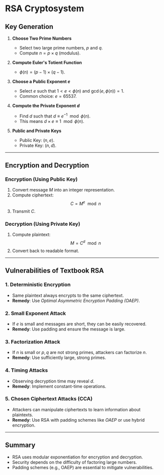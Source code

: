 # RSA Cryptosystem

## Key Generation
1. **Choose Two Prime Numbers**  
   - Select two large prime numbers, $p$ and $q$.  
   - Compute $n = p \times q$ (modulus).  
   
2. **Compute Euler's Totient Function**  
   - $\phi(n) = (p-1) \times (q-1)$.  

3. **Choose a Public Exponent $e$**  
   - Select $e$ such that $1 < e < \phi(n)$ and $\gcd(e, \phi(n)) = 1$.  
   - Common choice: $e = 65537$.  

4. **Compute the Private Exponent $d$**  
   - Find $d$ such that $d \equiv e^{-1} \mod \phi(n)$.  
   - This means $d \times e \equiv 1 \mod \phi(n)$.  

5. **Public and Private Keys**  
   - Public Key: $(n, e)$.  
   - Private Key: $(n, d)$.  

---

## Encryption and Decryption

### Encryption (Using Public Key)
1. Convert message $M$ into an integer representation.  
2. Compute ciphertext:  
   $$
   C = M^e \mod n
   $$
3. Transmit $C$.  

### Decryption (Using Private Key)
1. Compute plaintext:  
   $$
   M = C^d \mod n
   $$
2. Convert back to readable format.  

---

## Vulnerabilities of Textbook RSA

### 1. **Deterministic Encryption**  
   - Same plaintext always encrypts to the same ciphertext.  
   - **Remedy**: Use *Optimal Asymmetric Encryption Padding (OAEP)*.  

### 2. **Small Exponent Attack**  
   - If $e$ is small and messages are short, they can be easily recovered.  
   - **Remedy**: Use padding and ensure the message is large.  

### 3. **Factorization Attack**  
   - If $n$ is small or $p, q$ are not strong primes, attackers can factorize $n$.  
   - **Remedy**: Use sufficiently large, strong primes.  

### 4. **Timing Attacks**  
   - Observing decryption time may reveal $d$.  
   - **Remedy**: Implement constant-time operations.  

### 5. **Chosen Ciphertext Attacks (CCA)**  
   - Attackers can manipulate ciphertexts to learn information about plaintexts.  
   - **Remedy**: Use RSA with padding schemes like *OAEP* or use hybrid encryption.  

---

## Summary
- RSA uses modular exponentiation for encryption and decryption.  
- Security depends on the difficulty of factoring large numbers.  
- Padding schemes (e.g., OAEP) are essential to mitigate vulnerabilities.  
